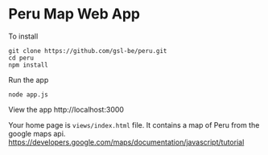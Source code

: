 # Peru Map Web App

To install
```
git clone https://github.com/gsl-be/peru.git
cd peru
npm install 
```

Run the app

`node app.js`

View the app
http://localhost:3000


Your home page is `views/index.html` file. It contains a map of Peru from the google maps api. https://developers.google.com/maps/documentation/javascript/tutorial

